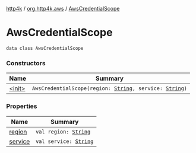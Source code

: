 [http4k](../../index.md) / [org.http4k.aws](../index.md) / [AwsCredentialScope](./index.md)

# AwsCredentialScope

`data class AwsCredentialScope`

### Constructors

| Name | Summary |
|---|---|
| [&lt;init&gt;](-init-.md) | `AwsCredentialScope(region: `[`String`](https://kotlinlang.org/api/latest/jvm/stdlib/kotlin/-string/index.html)`, service: `[`String`](https://kotlinlang.org/api/latest/jvm/stdlib/kotlin/-string/index.html)`)` |

### Properties

| Name | Summary |
|---|---|
| [region](region.md) | `val region: `[`String`](https://kotlinlang.org/api/latest/jvm/stdlib/kotlin/-string/index.html) |
| [service](service.md) | `val service: `[`String`](https://kotlinlang.org/api/latest/jvm/stdlib/kotlin/-string/index.html) |

